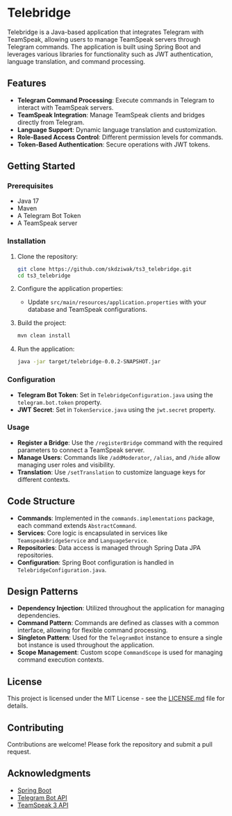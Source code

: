 # Telebridge

Telebridge is a Java-based application that integrates Telegram with TeamSpeak, allowing users to manage TeamSpeak servers through Telegram commands. The application is built using Spring Boot and leverages various libraries for functionality such as JWT authentication, language translation, and command processing.

## Features

- **Telegram Command Processing**: Execute commands in Telegram to interact with TeamSpeak servers.
- **TeamSpeak Integration**: Manage TeamSpeak clients and bridges directly from Telegram.
- **Language Support**: Dynamic language translation and customization.
- **Role-Based Access Control**: Different permission levels for commands.
- **Token-Based Authentication**: Secure operations with JWT tokens.

## Getting Started

### Prerequisites

- Java 17
- Maven
- A Telegram Bot Token
- A TeamSpeak server

### Installation

1. Clone the repository:
   ```bash
   git clone https://github.com/skdziwak/ts3_telebridge.git
   cd ts3_telebridge
   ```

2. Configure the application properties:
   - Update `src/main/resources/application.properties` with your database and TeamSpeak configurations.

3. Build the project:
   ```bash
   mvn clean install
   ```

4. Run the application:
   ```bash
   java -jar target/telebridge-0.0.2-SNAPSHOT.jar
   ```

### Configuration

- **Telegram Bot Token**: Set in `TelebridgeConfiguration.java` using the `telegram.bot.token` property.
- **JWT Secret**: Set in `TokenService.java` using the `jwt.secret` property.

### Usage

- **Register a Bridge**: Use the `/registerBridge` command with the required parameters to connect a TeamSpeak server.
- **Manage Users**: Commands like `/addModerator`, `/alias`, and `/hide` allow managing user roles and visibility.
- **Translation**: Use `/setTranslation` to customize language keys for different contexts.

## Code Structure

- **Commands**: Implemented in the `commands.implementations` package, each command extends `AbstractCommand`.
- **Services**: Core logic is encapsulated in services like `TeamspeakBridgeService` and `LanguageService`.
- **Repositories**: Data access is managed through Spring Data JPA repositories.
- **Configuration**: Spring Boot configuration is handled in `TelebridgeConfiguration.java`.

## Design Patterns

- **Dependency Injection**: Utilized throughout the application for managing dependencies.
- **Command Pattern**: Commands are defined as classes with a common interface, allowing for flexible command processing.
- **Singleton Pattern**: Used for the `TelegramBot` instance to ensure a single bot instance is used throughout the application.
- **Scope Management**: Custom scope `CommandScope` is used for managing command execution contexts.

## License

This project is licensed under the MIT License - see the [LICENSE.md](LICENSE.md) file for details.

## Contributing

Contributions are welcome! Please fork the repository and submit a pull request.

## Acknowledgments

- [Spring Boot](https://spring.io/projects/spring-boot)
- [Telegram Bot API](https://core.telegram.org/bots/api)
- [TeamSpeak 3 API](https://www.teamspeak.com/en/integrations/)
